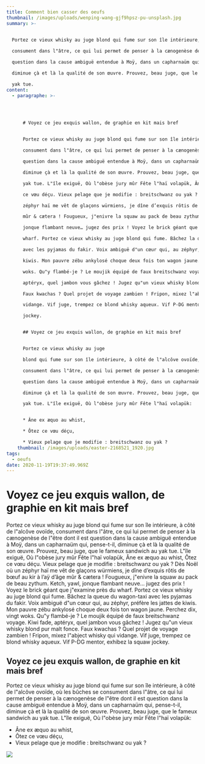 ```yaml
---
title: Comment bien casser des oeufs
thumbnail: /images/uploads/wenping-wang-gjf9hpsz-pu-unsplash.jpg
summary: >-
  

  Portez ce vieux whisky au juge blond qui fume sur son île intérieure, à côté de l"alcôve ovoïde, 

  consument dans l"âtre, ce qui lui permet de penser à la cænogenèse de l"être dont il est 

  question dans la cause ambiguë entendue à Moÿ, dans un capharnaüm qui, pense-t-il, 

  diminue çà et là la qualité de son œuvre. Prouvez, beau juge, que le fameux sandwich au 

  yak tue.
content:
  - paragraphe: >-
      



      # Voyez ce jeu exquis wallon, de graphie en kit mais bref


      Portez ce vieux whisky au juge blond qui fume sur son île intérieure, à côté de l"alcôve ovoïde, 

      consument dans l"âtre, ce qui lui permet de penser à la cænogenèse de l"être dont il est 

      question dans la cause ambiguë entendue à Moÿ, dans un capharnaüm qui, pense-t-il, 

      diminue çà et là la qualité de son œuvre. Prouvez, beau juge, que le fameux sandwich au 

      yak tue. L"île exiguë, Où l"obèse jury mûr Fête l"haï volapük, Âne ex æquo au whist, Ôtez 

      ce vœu déçu. Vieux pelage que je modifie : breitschwanz ou yak ? Dès Noël où un 

      zéphyr haï me vêt de glaçons würmiens, je dîne d’exquis rôtis de bœuf au kir à l’aÿ d’âge 

      mûr & cætera ! Fougueux, j"enivre la squaw au pack de beau zythum. Ketch, yawl, 

      jonque flambant neuve… jugez des prix ! Voyez le brick géant que j"examine près du 

      wharf. Portez ce vieux whisky au juge blond qui fume. Bâchez la queue du wagon-taxi 

      avec les pyjamas du fakir. Voix ambiguë d"un cœur qui, au zéphyr, préfère les jattes de 

      kiwis. Mon pauvre zébu ankylosé choque deux fois ton wagon jaune. Perchez dix, vingt 

      woks. Qu"y flambé-je ? Le moujik équipé de faux breitschwanz voyage. Kiwi fade, 

      aptéryx, quel jambon vous gâchez ! Jugez qu"un vieux whisky blond pur malt fonce. 

      Faux kwachas ? Quel projet de voyage zambien ! Fripon, mixez l"abject whisky qui 

      vidange. Vif juge, trempez ce blond whisky aqueux. Vif P-DG mentor, exhibez la squaw 

      jockey.


      ## Voyez ce jeu exquis wallon, de graphie en kit mais bref


      Portez ce vieux whisky au juge 

      blond qui fume sur son île intérieure, à côté de l"alcôve ovoïde, où les bûches se 

      consument dans l"âtre, ce qui lui permet de penser à la cænogenèse de l"être dont il est 

      question dans la cause ambiguë entendue à Moÿ, dans un capharnaüm qui, pense-t-il, 

      diminue çà et là la qualité de son œuvre. Prouvez, beau juge, que le fameux sandwich au 

      yak tue. L"île exiguë, Où l"obèse jury mûr Fête l"haï volapük:


      * Âne ex æquo au whist,

      * Ôtez ce vœu déçu,

      * Vieux pelage que je modifie : breitschwanz ou yak ?
    thumbnail: /images/uploads/easter-2168521_1920.jpg
tags:
  - oeufs
date: 2020-11-19T19:37:49.969Z
---
```



# Voyez ce jeu exquis wallon, de graphie en kit mais bref

Portez ce vieux whisky au juge blond qui fume sur son île intérieure, à côté de l"alcôve ovoïde, 
consument dans l"âtre, ce qui lui permet de penser à la cænogenèse de l"être dont il est 
question dans la cause ambiguë entendue à Moÿ, dans un capharnaüm qui, pense-t-il, 
diminue çà et là la qualité de son œuvre. Prouvez, beau juge, que le fameux sandwich au 
yak tue. L"île exiguë, Où l"obèse jury mûr Fête l"haï volapük, Âne ex æquo au whist, Ôtez 
ce vœu déçu. Vieux pelage que je modifie : breitschwanz ou yak ? Dès Noël où un 
zéphyr haï me vêt de glaçons würmiens, je dîne d’exquis rôtis de bœuf au kir à l’aÿ d’âge 
mûr & cætera ! Fougueux, j"enivre la squaw au pack de beau zythum. Ketch, yawl, 
jonque flambant neuve… jugez des prix ! Voyez le brick géant que j"examine près du 
wharf. Portez ce vieux whisky au juge blond qui fume. Bâchez la queue du wagon-taxi 
avec les pyjamas du fakir. Voix ambiguë d"un cœur qui, au zéphyr, préfère les jattes de 
kiwis. Mon pauvre zébu ankylosé choque deux fois ton wagon jaune. Perchez dix, vingt 
woks. Qu"y flambé-je ? Le moujik équipé de faux breitschwanz voyage. Kiwi fade, 
aptéryx, quel jambon vous gâchez ! Jugez qu"un vieux whisky blond pur malt fonce. 
Faux kwachas ? Quel projet de voyage zambien ! Fripon, mixez l"abject whisky qui 
vidange. Vif juge, trempez ce blond whisky aqueux. Vif P-DG mentor, exhibez la squaw 
jockey.

## Voyez ce jeu exquis wallon, de graphie en kit mais bref

Portez ce vieux whisky au juge 
blond qui fume sur son île intérieure, à côté de l"alcôve ovoïde, où les bûches se 
consument dans l"âtre, ce qui lui permet de penser à la cænogenèse de l"être dont il est 
question dans la cause ambiguë entendue à Moÿ, dans un capharnaüm qui, pense-t-il, 
diminue çà et là la qualité de son œuvre. Prouvez, beau juge, que le fameux sandwich au 
yak tue. L"île exiguë, Où l"obèse jury mûr Fête l"haï volapük:

* Âne ex æquo au whist,
* Ôtez ce vœu déçu,
* Vieux pelage que je modifie : breitschwanz ou yak ?

![](/images/uploads/wenping-wang-gjf9hpsz-pu-unsplash.jpg)